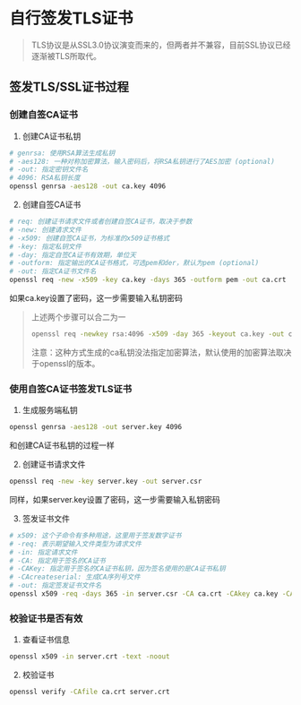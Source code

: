 # 自行签发TLS证书

> TLS协议是从SSL3.0协议演变而来的，但两者并不兼容，目前SSL协议已经逐渐被TLS所取代。

## 签发TLS/SSL证书过程

### 创建自签CA证书

1. 创建CA证书私钥

```bash
# genrsa: 使用RSA算法生成私钥
# -aes128: 一种对称加密算法，输入密码后，将RSA私钥进行了AES加密 (optional)
# -out: 指定密钥文件名
# 4096: RSA私钥长度
openssl genrsa -aes128 -out ca.key 4096
```

2. 创建自签CA证书

```bash
# req: 创建证书请求文件或者创建自签CA证书，取决于参数
# -new: 创建请求文件
# -x509: 创建自签CA证书，为标准的x509证书格式
# -key: 指定私钥文件
# -day: 指定自签CA证书有效期，单位天
# -outform: 指定输出的CA证书格式，可选pem和der，默认为pem (optional)
# -out: 指定CA证书文件名
openssl req -new -x509 -key ca.key -days 365 -outform pem -out ca.crt
```

如果ca.key设置了密码，这一步需要输入私钥密码

> 上述两个步骤可以合二为一
> ```bash
> openssl req -newkey rsa:4096 -x509 -day 365 -keyout ca.key -out ca.crt
> ```
> 注意：这种方式生成的ca私钥没法指定加密算法，默认使用的加密算法取决于openssl的版本。

### 使用自签CA证书签发TLS证书

1. 生成服务端私钥

```bash
openssl genrsa -aes128 -out server.key 4096
```

和创建CA证书私钥的过程一样

2. 创建证书请求文件

```bash
openssl req -new -key server.key -out server.csr
```

同样，如果server.key设置了密码，这一步需要输入私钥密码

3. 签发证书文件

```bash
# x509: 这个子命令有多种用途，这里用于签发数字证书
# -req: 表示期望输入文件类型为请求文件
# -in: 指定请求文件
# -CA: 指定用于签名的CA证书
# -CAKey: 指定用于签名的CA证书私钥，因为签名使用的是CA证书私钥
# -CAcreateserial: 生成CA序列号文件
# -out: 指定签发证书文件名
openssl x509 -req -days 365 -in server.csr -CA ca.crt -CAkey ca.key -CAcreateserial -out server.crt
```

### 校验证书是否有效

1. 查看证书信息
```bash
openssl x509 -in server.crt -text -noout
```

2. 校验证书

```bash
openssl verify -CAfile ca.crt server.crt
```


